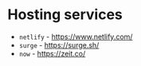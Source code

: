 # Hosting services
- `netlify` - https://www.netlify.com/
- `surge` - https://surge.sh/
- `now` - https://zeit.co/
